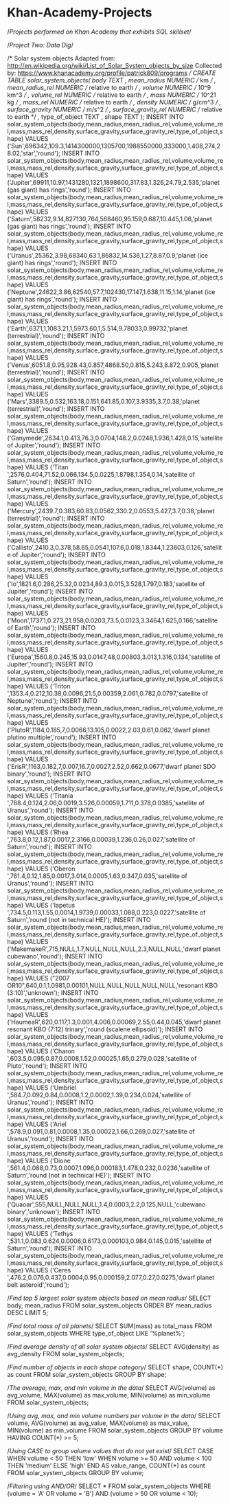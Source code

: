 # Khan-Academy-Projects
/*Projects performed on Khan Academy that exhibits SQL skillset*/

/*Project Two: Data Dig*/

/* 
Solar system objects
Adapted from: http://en.wikipedia.org/wiki/List_of_Solar_System_objects_by_size
Collected by: https://www.khanacademy.org/profile/patrick809/programs
*/
CREATE TABLE solar_system_objects(
  body TEXT
, mean_radius NUMERIC         /* km */
, mean_radius_rel NUMERIC     /* relative to earth */
, volume NUMERIC              /* 10^9 km^3 */
, volume_rel NUMERIC          /* relative to earth */
, mass NUMERIC                /* 10^21 kg */
, mass_rel NUMERIC            /* relative to earth */
, density NUMERIC             /* g/cm^3 */
, surface_gravity NUMERIC     /* m/s^2 */
, surface_gravity_rel NUMERIC /* relative to earth */
, type_of_object TEXT
, shape TEXT
);
INSERT INTO solar_system_objects(body,mean_radius,mean_radius_rel,volume,volume_rel,mass,mass_rel,density,surface_gravity,surface_gravity_rel,type_of_object,shape) VALUES ('Sun',696342,109.3,1414300000,1305700,1988550000,333000,1.408,274,28.02,'star','round');
INSERT INTO solar_system_objects(body,mean_radius,mean_radius_rel,volume,volume_rel,mass,mass_rel,density,surface_gravity,surface_gravity_rel,type_of_object,shape) VALUES ('Jupiter',69911,10.97,1431280,1321,1898600,317.83,1.326,24.79,2.535,'planet (gas giant) has rings','round');
INSERT INTO solar_system_objects(body,mean_radius,mean_radius_rel,volume,volume_rel,mass,mass_rel,density,surface_gravity,surface_gravity_rel,type_of_object,shape) VALUES ('Saturn',58232,9.14,827130,764,568460,95.159,0.687,10.445,1.06,'planet (gas giant) has rings','round');
INSERT INTO solar_system_objects(body,mean_radius,mean_radius_rel,volume,volume_rel,mass,mass_rel,density,surface_gravity,surface_gravity_rel,type_of_object,shape) VALUES ('Uranus',25362,3.98,68340,63.1,86832,14.536,1.27,8.87,0.9,'planet (ice giant) has rings','round');
INSERT INTO solar_system_objects(body,mean_radius,mean_radius_rel,volume,volume_rel,mass,mass_rel,density,surface_gravity,surface_gravity_rel,type_of_object,shape) VALUES ('Neptune',24622,3.86,62540,57.7,102430,17.147,1.638,11.15,1.14,'planet (ice giant) has rings','round');
INSERT INTO solar_system_objects(body,mean_radius,mean_radius_rel,volume,volume_rel,mass,mass_rel,density,surface_gravity,surface_gravity_rel,type_of_object,shape) VALUES ('Earth',6371,1,1083.21,1,5973.60,1,5.514,9.78033,0.99732,'planet (terrestrial)','round');
INSERT INTO solar_system_objects(body,mean_radius,mean_radius_rel,volume,volume_rel,mass,mass_rel,density,surface_gravity,surface_gravity_rel,type_of_object,shape) VALUES ('Venus',6051.8,0.95,928.43,0.857,4868.50,0.815,5.243,8.872,0.905,'planet (terrestrial)','round');
INSERT INTO solar_system_objects(body,mean_radius,mean_radius_rel,volume,volume_rel,mass,mass_rel,density,surface_gravity,surface_gravity_rel,type_of_object,shape) VALUES ('Mars',3389.5,0.532,163.18,0.151,641.85,0.107,3.9335,3.7,0.38,'planet (terrestrial)','round');
INSERT INTO solar_system_objects(body,mean_radius,mean_radius_rel,volume,volume_rel,mass,mass_rel,density,surface_gravity,surface_gravity_rel,type_of_object,shape) VALUES ('Ganymede',2634.1,0.413,76.3,0.0704,148.2,0.0248,1.936,1.428,0.15,'satellite of Jupiter','round');
INSERT INTO solar_system_objects(body,mean_radius,mean_radius_rel,volume,volume_rel,mass,mass_rel,density,surface_gravity,surface_gravity_rel,type_of_object,shape) VALUES ('Titan ',2576,0.404,71.52,0.066,134.5,0.0225,1.8798,1.354,0.14,'satellite of Saturn','round');
INSERT INTO solar_system_objects(body,mean_radius,mean_radius_rel,volume,volume_rel,mass,mass_rel,density,surface_gravity,surface_gravity_rel,type_of_object,shape) VALUES ('Mercury',2439.7,0.383,60.83,0.0562,330.2,0.0553,5.427,3.7,0.38,'planet (terrestrial)','round');
INSERT INTO solar_system_objects(body,mean_radius,mean_radius_rel,volume,volume_rel,mass,mass_rel,density,surface_gravity,surface_gravity_rel,type_of_object,shape) VALUES ('Callisto',2410.3,0.378,58.65,0.0541,107.6,0.018,1.8344,1.23603,0.126,'satellite of Jupiter','round');
INSERT INTO solar_system_objects(body,mean_radius,mean_radius_rel,volume,volume_rel,mass,mass_rel,density,surface_gravity,surface_gravity_rel,type_of_object,shape) VALUES ('Io',1821.6,0.286,25.32,0.0234,89.3,0.015,3.528,1.797,0.183,'satellite of Jupiter','round');
INSERT INTO solar_system_objects(body,mean_radius,mean_radius_rel,volume,volume_rel,mass,mass_rel,density,surface_gravity,surface_gravity_rel,type_of_object,shape) VALUES ('Moon',1737.1,0.273,21.958,0.0203,73.5,0.0123,3.3464,1.625,0.166,'satellite of Earth','round');
INSERT INTO solar_system_objects(body,mean_radius,mean_radius_rel,volume,volume_rel,mass,mass_rel,density,surface_gravity,surface_gravity_rel,type_of_object,shape) VALUES ('Europa',1560.8,0.245,15.93,0.0147,48,0.00803,3.013,1.316,0.134,'satellite of Jupiter','round');
INSERT INTO solar_system_objects(body,mean_radius,mean_radius_rel,volume,volume_rel,mass,mass_rel,density,surface_gravity,surface_gravity_rel,type_of_object,shape) VALUES ('Triton ',1353.4,0.212,10.38,0.0096,21.5,0.00359,2.061,0.782,0.0797,'satellite of Neptune','round');
INSERT INTO solar_system_objects(body,mean_radius,mean_radius_rel,volume,volume_rel,mass,mass_rel,density,surface_gravity,surface_gravity_rel,type_of_object,shape) VALUES ('PlutoR',1184,0.185,7,0.0066,13.105,0.0022,2.03,0.61,0.062,'dwarf planet plutino multiple','round');
INSERT INTO solar_system_objects(body,mean_radius,mean_radius_rel,volume,volume_rel,mass,mass_rel,density,surface_gravity,surface_gravity_rel,type_of_object,shape) VALUES ('ErisR',1163,0.182,7,0.007,16.7,0.0027,2.52,0.662,0.0677,'dwarf planet SDO binary','round');
INSERT INTO solar_system_objects(body,mean_radius,mean_radius_rel,volume,volume_rel,mass,mass_rel,density,surface_gravity,surface_gravity_rel,type_of_object,shape) VALUES ('Titania ',788.4,0.124,2.06,0.0019,3.526,0.00059,1.711,0.378,0.0385,'satellite of Uranus','round');
INSERT INTO solar_system_objects(body,mean_radius,mean_radius_rel,volume,volume_rel,mass,mass_rel,density,surface_gravity,surface_gravity_rel,type_of_object,shape) VALUES ('Rhea ',763.8,0.12,1.87,0.0017,2.3166,0.00039,1.236,0.26,0.027,'satellite of Saturn','round');
INSERT INTO solar_system_objects(body,mean_radius,mean_radius_rel,volume,volume_rel,mass,mass_rel,density,surface_gravity,surface_gravity_rel,type_of_object,shape) VALUES ('Oberon ',761.4,0.12,1.85,0.0017,3.014,0.0005,1.63,0.347,0.035,'satellite of Uranus','round');
INSERT INTO solar_system_objects(body,mean_radius,mean_radius_rel,volume,volume_rel,mass,mass_rel,density,surface_gravity,surface_gravity_rel,type_of_object,shape) VALUES ('Iapetus ',734.5,0.113,1.55,0.0014,1.9739,0.00033,1.088,0.223,0.0227,'satellite of Saturn','round (not in technical HE)');
INSERT INTO solar_system_objects(body,mean_radius,mean_radius_rel,volume,volume_rel,mass,mass_rel,density,surface_gravity,surface_gravity_rel,type_of_object,shape) VALUES ('MakemakeR',715,NULL,1.7,NULL,NULL,NULL,2.3,NULL,NULL,'dwarf planet cubewano','round');
INSERT INTO solar_system_objects(body,mean_radius,mean_radius_rel,volume,volume_rel,mass,mass_rel,density,surface_gravity,surface_gravity_rel,type_of_object,shape) VALUES ("2007 OR10",640,0.1,1.0981,0.00101,NULL,NULL,NULL,NULL,NULL,'resonant KBO (3:10)','unknown');
INSERT INTO solar_system_objects(body,mean_radius,mean_radius_rel,volume,volume_rel,mass,mass_rel,density,surface_gravity,surface_gravity_rel,type_of_object,shape) VALUES ('HaumeaR',620,0.117,1.3,0.001,4.006,0.00069,2.55,0.44,0.045,'dwarf planet resonant KBO (7:12) trinary','round (scalene ellipsoid)');
INSERT INTO solar_system_objects(body,mean_radius,mean_radius_rel,volume,volume_rel,mass,mass_rel,density,surface_gravity,surface_gravity_rel,type_of_object,shape) VALUES ('Charon ',603.5,0.095,0.87,0.0008,1.52,0.00025,1.65,0.279,0.028,'satellite of Pluto','round');
INSERT INTO solar_system_objects(body,mean_radius,mean_radius_rel,volume,volume_rel,mass,mass_rel,density,surface_gravity,surface_gravity_rel,type_of_object,shape) VALUES ('Umbriel ',584.7,0.092,0.84,0.0008,1.2,0.0002,1.39,0.234,0.024,'satellite of Uranus','round');
INSERT INTO solar_system_objects(body,mean_radius,mean_radius_rel,volume,volume_rel,mass,mass_rel,density,surface_gravity,surface_gravity_rel,type_of_object,shape) VALUES ('Ariel  ',578.9,0.091,0.81,0.0008,1.35,0.00022,1.66,0.269,0.027,'satellite of Uranus','round');
INSERT INTO solar_system_objects(body,mean_radius,mean_radius_rel,volume,volume_rel,mass,mass_rel,density,surface_gravity,surface_gravity_rel,type_of_object,shape) VALUES ('Dione ',561.4,0.088,0.73,0.0007,1.096,0.000183,1.478,0.232,0.0236,'satellite of Saturn','round (not in technical HE)');
INSERT INTO solar_system_objects(body,mean_radius,mean_radius_rel,volume,volume_rel,mass,mass_rel,density,surface_gravity,surface_gravity_rel,type_of_object,shape) VALUES ('Quaoar',555,NULL,NULL,NULL,1.4,0.0003,2.2,0.125,NULL,'cubewano binary','unknown');
INSERT INTO solar_system_objects(body,mean_radius,mean_radius_rel,volume,volume_rel,mass,mass_rel,density,surface_gravity,surface_gravity_rel,type_of_object,shape) VALUES ('Tethys ',531.1,0.083,0.624,0.0006,0.6173,0.000103,0.984,0.145,0.015,'satellite of Saturn','round');
INSERT INTO solar_system_objects(body,mean_radius,mean_radius_rel,volume,volume_rel,mass,mass_rel,density,surface_gravity,surface_gravity_rel,type_of_object,shape) VALUES ('Ceres ',476.2,0.076,0.437,0.0004,0.95,0.000159,2.077,0.27,0.0275,'dwarf planet belt asteroid','round');


/*Find top 5 largest solar system objects based on mean radius*/
SELECT body, mean_radius
FROM solar_system_objects
ORDER BY mean_radius DESC
LIMIT 5;


/*Find total mass of all planets*/
SELECT SUM(mass) as total_mass
FROM solar_system_objects
WHERE type_of_object LIKE '%planet%';


/*Find average density of all solar system objects*/
SELECT AVG(density) as avg_density
FROM solar_system_objects;


/*Find number of objects in each shape category*/
SELECT shape, COUNT(*) as count
FROM solar_system_objects
GROUP BY shape;


/*The average, max, and min volume in the data*/
SELECT AVG(volume) as avg_volume, MAX(volume) as max_volume, MIN(volume) as min_volume
FROM solar_system_objects;


/*Using avg, max, and min volume numbers per volume in the data*/
SELECT volume, AVG(volume) as avg_value, MAX(volume) as max_value, MIN(volume) as min_volume
FROM solar_system_objects
GROUP BY volume
HAVING COUNT(*) >= 5;


/*Using CASE to group volume values that do not yet exist*/
SELECT 
    CASE
        WHEN volume < 50 THEN 'low'
        WHEN volume >= 50 AND volume < 100 THEN 'medium'
        ELSE 'high'
    END AS value_range,
    COUNT(*) as count
FROM solar_system_objects
GROUP BY volume;


/*Filtering using AND/OR*/
SELECT *
FROM solar_system_objects
WHERE (volume = 'A' OR volume = 'B') AND (volume > 50 OR volume < 10);

